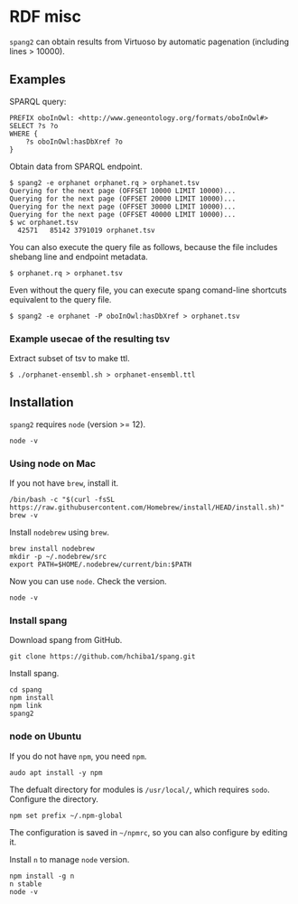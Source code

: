 # RDF misc
`spang2` can obtain results from Virtuoso by automatic pagenation (including lines > 10000).

## Examples
SPARQL query:
```
PREFIX oboInOwl: <http://www.geneontology.org/formats/oboInOwl#>
SELECT ?s ?o
WHERE {
    ?s oboInOwl:hasDbXref ?o
}
```

Obtain data from SPARQL endpoint.
```
$ spang2 -e orphanet orphanet.rq > orphanet.tsv
Querying for the next page (OFFSET 10000 LIMIT 10000)...
Querying for the next page (OFFSET 20000 LIMIT 10000)...
Querying for the next page (OFFSET 30000 LIMIT 10000)...
Querying for the next page (OFFSET 40000 LIMIT 10000)...
$ wc orphanet.tsv
  42571   85142 3791019 orphanet.tsv
```

You can also execute the query file as follows, because the
file includes shebang line and endpoint metadata.
```
$ orphanet.rq > orphanet.tsv
```

Even without the query file, you can execute spang comand-line shortcuts equivalent to the query file.
```
$ spang2 -e orphanet -P oboInOwl:hasDbXref > orphanet.tsv
```

### Example usecae of the resulting tsv
Extract subset of tsv to make ttl.
```
$ ./orphanet-ensembl.sh > orphanet-ensembl.ttl
```

## Installation
`spang2` requires `node` (version >= 12).
```
node -v
```
### Using node on Mac
If you not have `brew`, install it.
```
/bin/bash -c "$(curl -fsSL https://raw.githubusercontent.com/Homebrew/install/HEAD/install.sh)"
brew -v
```
Install `nodebrew` using `brew`.
```
brew install nodebrew
mkdir -p ~/.nodebrew/src
export PATH=$HOME/.nodebrew/current/bin:$PATH
```
Now you can use `node`. Check the version.
```
node -v
```

### Install spang
Download spang from GitHub.
```
git clone https://github.com/hchiba1/spang.git
```

Install spang.
```
cd spang
npm install
npm link
spang2
```

### node on Ubuntu
If you do not have `npm`, you need `npm`.
```
audo apt install -y npm
```
The defualt directory for modules is `/usr/local/`, which requires `sodo`.
Configure the directory.
```
npm set prefix ~/.npm-global
```
The configuration is saved in `~/npmrc`, so you can also configure by editing it.

Install `n` to manage `node` version.
```
npm install -g n
n stable
node -v
```
